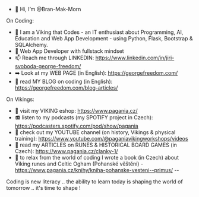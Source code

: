 - 👋 Hi, I’m @Bran-Mak-Morn
  
On Coding:
- 👀 I am a Viking that Codes - an IT enthusiast about Programming, AI, Education and Web App Development - using Python, Flask, Bootstrap & SQLAlchemy. 
- 🌱 Web App Developer with fullstack mindset
- 📫 Reach me through LINKEDIN: https://www.linkedin.com/in/jiri-svoboda-george-freedom/
- :arrow_right: Look at my WEB PAGE (in English): https://georgefreedom.com/
- :pencil: read MY BLOG on coding (in English): https://georgefreedom.com/blog-articles/
  
On Vikings:
- :100: visit my VIKING eshop: https://www.pagania.cz/
- :radio: listen to my podcasts (my SPOTIFY project in Czech): https://podcasters.spotify.com/pod/show/pagania
- :movie_camera: check out my YOUTUBE channel (on history, Vikings & physical training): https://www.youtube.com/@paganiavikingworkshops/videos
- :bookmark_tabs: read my ARTICLES on RUNES & HISTORICAL BOARD GAMES (in Czech): https://www.pagania.cz/clanky-1/ 
- :blue_book: to relax from the world of coding I wrote a book (in Czech) about Viking runes and Celtic Ogham (Pohanské věštění) - https://www.pagania.cz/knihy/kniha-pohanske-vesteni--primus/
--

Coding is new literacy .. the ability to learn today is shaping the world of tomorrow .. it's time to shape !
<!---
Bran-Mak-Morn/Bran-Mak-Morn is a ✨ special ✨ repository because its `README.md` (this file) appears on your GitHub profile.
You can click the Preview link to take a look at your changes.
--->
